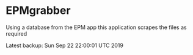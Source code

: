 # EPMgrabber
Using a database from the EPM app this application scrapes the files as required


Latest backup: Sun Sep 22 22:00:01 UTC 2019

